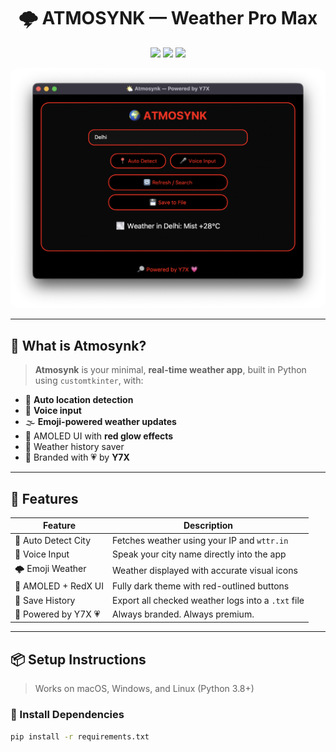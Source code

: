 <h1 align="center">🌩️ ATMOSYNK — Weather Pro Max</h1>

<p align="center">
  <img src="https://img.shields.io/badge/Built%20By-Y7X-red?style=flat-square&logo=github" />
  <img src="https://img.shields.io/badge/Interface-AMOLED%20%2B%20RedX-black?style=flat-square&logo=python" />
  <img src="https://img.shields.io/badge/Voice%20Support-Yes-blueviolet?style=flat-square&logo=speech-recognition" />
</p>

<div align="center">
  <img src="assets/1.png" width="600" alt="Atmosynk Screenshot" style="border-radius:12px;"/>
</div>

---

## 🧠 What is Atmosynk?

> **Atmosynk** is your minimal, **real-time weather app**, built in Python using `customtkinter`, with:
- 📍 **Auto location detection**
- 🎤 **Voice input**
- 🌫️ **Emoji-powered weather updates**
- 🔴 AMOLED UI with **red glow effects**
- 💾 Weather history saver
- 🔎 Branded with 💗 by **Y7X**

---

## 🚀 Features

| Feature                | Description                                             |
|------------------------|---------------------------------------------------------|
| 📍 Auto Detect City     | Fetches weather using your IP and `wttr.in`            |
| 🎤 Voice Input          | Speak your city name directly into the app             |
| 🌩️ Emoji Weather        | Weather displayed with accurate visual icons           |
| 🖤 AMOLED + RedX UI     | Fully dark theme with red-outlined buttons             |
| 💾 Save History         | Export all checked weather logs into a `.txt` file     |
| 🔎 Powered by Y7X 💗     | Always branded. Always premium.                       |

---

## 📦 Setup Instructions

> Works on macOS, Windows, and Linux (Python 3.8+)

### 🔧 Install Dependencies

```bash
pip install -r requirements.txt